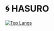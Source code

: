 # 🌀 HASURO

[![Top Langs](https://github-readme-stats.vercel.app/api/top-langs/?username=inoren-ten&layout=default&langs_count=6)](https://github.com/anuraghazra/github-readme-stats)
